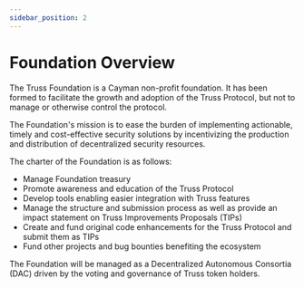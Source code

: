 ```yaml
---
sidebar_position: 2
---
```


# Foundation Overview

The Truss Foundation is a Cayman non-profit foundation. It has been formed to facilitate the growth and adoption of the Truss Protocol, but not to manage or otherwise control the protocol. 

The Foundation's mission is to ease the burden of implementing actionable, timely and cost-effective security solutions by incentivizing the production and distribution of decentralized security resources.

The charter of the Foundation is as follows:
* Manage Foundation treasury
* Promote awareness and education of the Truss Protocol
* Develop tools enabling easier integration with Truss features
* Manage the structure and submission process as well as provide an impact statement on Truss Improvements Proposals (TIPs)
* Create and fund original code enhancements for the Truss Protocol and submit them as TIPs
* Fund other projects and bug bounties benefiting the ecosystem

The Foundation will be managed as a Decentralized Autonomous Consortia (DAC) driven by the voting and governance of Truss token holders.